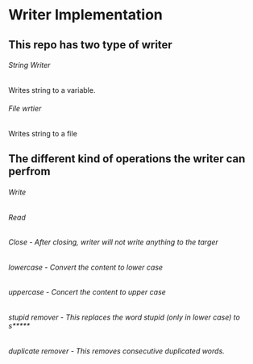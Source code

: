 # Writer Implementation
## This repo has two type of writer
###### String Writer
Writes string to a variable.
###### File wrtier
Writes string to a file

## The different kind of operations the writer can perfrom
###### Write
###### Read
###### Close - After closing, writer will not write anything to the targer
###### lowercase - Convert the content to lower case
###### uppercase - Concert the content to upper case
###### stupid remover - This replaces the word stupid (only in lower case) to s*****
###### duplicate remover - This removes consecutive duplicated words.
